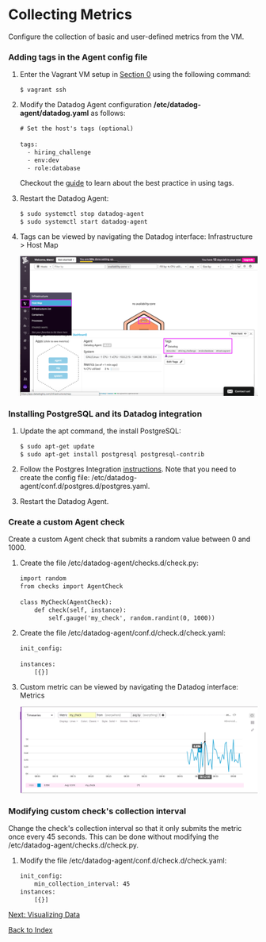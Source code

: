 # Collecting Metrics

Configure the collection of basic and user-defined metrics from the VM.

### Adding tags in the Agent config file

1. Enter the Vagrant VM setup in [Section 0](./0_setting_the_environment.md) using the following command:
    ```
    $ vagrant ssh
    ```
2. Modify the Datadog Agent configuration **/etc/datadog-agent/datadog.yaml** as follows:
    ```
    # Set the host's tags (optional)
    
    tags:
      - hiring_challenge 
      - env:dev
      - role:database
    ```
    Checkout the [guide](https://docs.datadoghq.com/tagging/) to learn about the best practice in using tags.

3. Restart the Datadog Agent:
    ```
    $ sudo systemctl stop datadog-agent
    $ sudo systemctl start datadog-agent
    ```

4. Tags can be viewed by navigating the Datadog interface: Infrastructure > Host Map

    ![Alt text](../images/1_tags.png?raw=true "Viewing Tags")
    
### Installing PostgreSQL and its Datadog integration

1. Update the apt command, the install PostgreSQL:
    ```
    $ sudo apt-get update
    $ sudo apt-get install postgresql postgresql-contrib
    ```
2. Follow the Postgres Integration [instructions](https://app.datadoghq.com/account/settings#integrations/postgres). Note that you need to create the config file: /etc/datadog-agent/conf.d/postgres.d/postgres.yaml.

3.  Restart the Datadog Agent.

### Create a custom Agent check
Create a custom Agent check that submits a random value between 0 and 1000.

1. Create the file /etc/datadog-agent/checks.d/check.py:
    ```
    import random
    from checks import AgentCheck
    
    class MyCheck(AgentCheck):
        def check(self, instance):
            self.gauge('my_check', random.randint(0, 1000))
    ```
2. Create the file /etc/datadog-agent/conf.d/check.d/check.yaml:
    ```
    init_config:
    
    instances:
        [{}]
    ```
3. Custom metric can be viewed by navigating the Datadog interface: Metrics

    ![Alt text](../images/1_custom_metric.png?raw=true "Custom Metric")

### Modifying custom check's collection interval
Change the check's collection interval so that it only submits the metric once every 45 seconds. This can be done without modifying the /etc/datadog-agent/checks.d/check.py.

1. Modify the file /etc/datadog-agent/conf.d/check.d/check.yaml:
    ```
    init_config:
        min_collection_interval: 45
    instances:
        [{}]
    ```

[Next: Visualizing Data](./2_visualizing_data.md)

[Back to Index](../answers.md)
